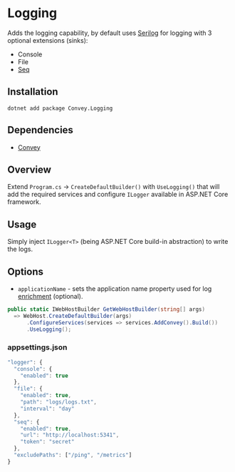 # Logging
Adds the logging capability, by default uses [Serilog](https://serilog.net) for logging with 3 optional extensions (sinks):

* Console
* File
* [Seq](https://datalust.co/seq)

## Installation
`dotnet add package Convey.Logging`

## Dependencies

* [Convey](https://www.nuget.org/packages/Convey)

## Overview

Extend `Program.cs` -> `CreateDefaultBuilder()` with `UseLogging()` that will add the required services and configure `ILogger` available in ASP.NET Core framework.

## Usage

Simply inject `ILogger<T>` (being ASP.NET Core build-in abstraction) to write the logs.

## Options
* `applicationName` - sets the application name property used for log [enrichment](https://github.com/serilog/serilog/wiki/Enrichment) (optional).

```csharp
public static IWebHostBuilder GetWebHostBuilder(string[] args)
  => WebHost.CreateDefaultBuilder(args)
      .ConfigureServices(services => services.AddConvey().Build())
      .UseLogging();
```

### appsettings.json

```js
"logger": {
  "console": {
    "enabled": true
  },
  "file": {
    "enabled": true,
    "path": "logs/logs.txt",
    "interval": "day"
  },
  "seq": {
    "enabled": true,
    "url": "http://localhost:5341",
    "token": "secret"
  },
  "excludePaths": ["/ping", "/metrics"]
}
```